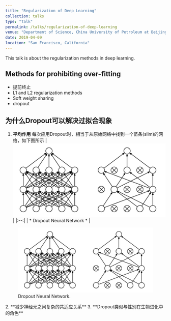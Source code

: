 ```yaml
---
title: "Regularization of Deep Learning"
collection: talks
type: "Talk"
permalink: /talks/regularization-of-deep-learning
venue: "Department of Science, China University of Petroleum at Beijing"
date: 2019-04-09
location: "San Francisco, California"
---
```


This talk is about the regularization methods in deep learning.

## Methods for prohibiting over-fitting 

* 提前终止
* L1 and L2 regularization methods
* Soft weight sharing
* dropout

## 为什么Dropout可以解决过拟合现象

1. **平均作用** 每次应用Dropout时，相当于从原始网络中找到一个苗条(slim)的网络，如下图所示
| ![dropout](../images/dropout_slim_net.png) |
|:--:|
| * Dropout Neural Network * |

<figure>
  <img src="../images/dropout_slim_net.png" alt="my alt text"/>
  <figcaption>Dropout Neural Network.</figcaption>
</figure>
2. **减少神经元之间复杂的共适应关系**
3. **Dropout类似与性别在生物进化中的角色**
